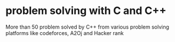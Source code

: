 # problem solving with C and C++
More than 50 problem solved by C++ from various problem solving platforms like codeforces, A2Oj and Hacker rank
